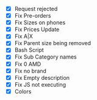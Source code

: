- [X] Request rejected
- [X] Fix Pre-orders
- [X] Fix Sizes on phones
- [X] Fix Prices Update
- [X] Fix A|X
- [X] Fix Parent size being removed
- [X] Bash Script
- [X] Fix Sub Category names
- [X] Fix 0 AMD
- [X] Fix no brand
- [X] Fix Empty description
- [X] Fix JS not executing
- [X] Colors